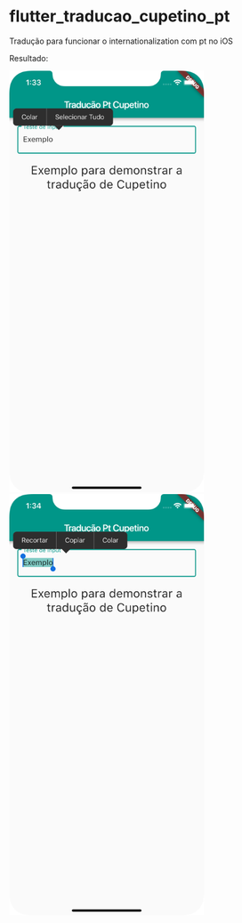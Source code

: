 # flutter_traducao_cupetino_pt
Tradução para funcionar o internationalization com pt no iOS

Resultado: 

<img src="https://github.com/MarceloPetrucio/flutter_traducao_cupetino_pt/blob/master/image/image.png?raw=true" width="350">
<img src="https://github.com/MarceloPetrucio/flutter_traducao_cupetino_pt/blob/master/image/Image2.png?raw=true" width="350">
